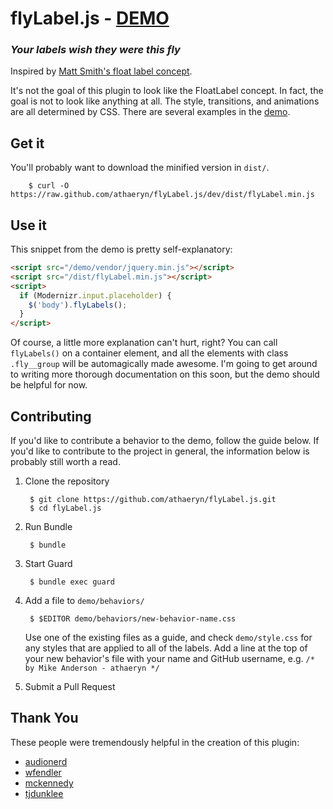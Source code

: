 # flyLabel.js - [DEMO](http://athaeryn.github.com/flyLabel.js)

### _Your labels wish they were this fly_

Inspired by [Matt Smith's float label
concept](http://mattdsmith.com/float-label-pattern/).

It's not the goal of this plugin to look like the FloatLabel concept.
In fact, the goal is not to look like anything at all. The style,
transitions, and animations are all determined by CSS. There are several
examples in the [demo](http://athaeryn.github.io/flyLabel.js).

## Get it

You'll probably want to download the minified version in `dist/`.

        $ curl -O https://raw.github.com/athaeryn/flyLabel.js/dev/dist/flyLabel.min.js

## Use it

This snippet from the demo is pretty self-explanatory:

``` html
<script src="/demo/vendor/jquery.min.js"></script>
<script src="/dist/flyLabel.min.js"></script>
<script>
  if (Modernizr.input.placeholder) {
    $('body').flyLabels();
  }
</script>
```

Of course, a little more explanation can't hurt, right? You can call
`flyLabels()` on a container element, and all the elements with class
`.fly__group` will be automagically made awesome. I'm going to get around to
writing more thorough documentation on this soon, but the demo should be helpful for
now.

## Contributing

If you'd like to contribute a behavior to the demo, follow the guide below. If
you'd like to contribute to the project in general, the information below is
probably still worth a read.


1. Clone the repository

        $ git clone https://github.com/athaeryn/flyLabel.js.git
        $ cd flyLabel.js

2. Run Bundle

        $ bundle

3. Start Guard

        $ bundle exec guard

4. Add a file to `demo/behaviors/`

        $ $EDITOR demo/behaviors/new-behavior-name.css

    Use one of the existing files as a guide, and check `demo/style.css` for
    any styles that are applied to all of the labels. Add a line at the top of
    your new behavior's file with your name and GitHub username, e.g.
    `/* by Mike Anderson - athaeryn */`

5. Submit a Pull Request

## Thank You

These people were tremendously helpful in the creation of this plugin:

- [audionerd](https://github.com/audionerd)
- [wfendler](https://github.com/wfendler)
- [mckennedy](https://github.com/mckennedy)
- [tjdunklee](https://github.com/tjdunklee)
